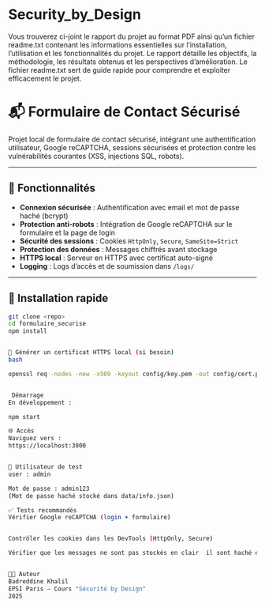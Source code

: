 # Security_by_Design


Vous trouverez ci-joint le rapport du projet au format PDF ainsi qu’un fichier readme.txt contenant les informations essentielles sur l’installation, l’utilisation et les fonctionnalités du projet. Le rapport détaille les objectifs, la méthodologie, les résultats obtenus et les perspectives d’amélioration. Le fichier readme.txt sert de guide rapide pour comprendre et exploiter efficacement le projet.

# 📬 Formulaire de Contact Sécurisé

Projet local de formulaire de contact sécurisé, intégrant une authentification utilisateur, Google reCAPTCHA, sessions sécurisées et protection contre les vulnérabilités courantes (XSS, injections SQL, robots).

---

## 🔐 Fonctionnalités

- **Connexion sécurisée** : Authentification avec email et mot de passe haché (bcrypt)
- **Protection anti-robots** : Intégration de Google reCAPTCHA sur le formulaire et la page de login
- **Sécurité des sessions** : Cookies `HttpOnly`, `Secure`, `SameSite=Strict`
- **Protection des données** : Messages chiffrés avant stockage
- **HTTPS local** : Serveur en HTTPS avec certificat auto-signé
- **Logging** : Logs d’accès et de soumission dans `/logs/`

---

## 🚀 Installation rapide

```bash
git clone <repo>
cd formulaire_securise
npm install


🔏 Générer un certificat HTTPS local (si besoin)
bash

openssl req -nodes -new -x509 -keyout config/key.pem -out config/cert.pem -days 365


 Démarrage
En développement :

npm start

🌐 Accès
Naviguez vers :
https://localhost:3000


👤 Utilisateur de test
user : admin

Mot de passe : admin123
(Mot de passe haché stocké dans data/info.json)

✅ Tests recommandés
Vérifier Google reCAPTCHA (login + formulaire)


Contrôler les cookies dans les DevTools (HttpOnly, Secure)

Vérifier que les messages ne sont pas stockés en clair  il sont haché et stocké dans data/message.json)


👨‍💻 Auteur
Badreddine Khalil
EPSI Paris – Cours "Sécurité by Design"
2025


